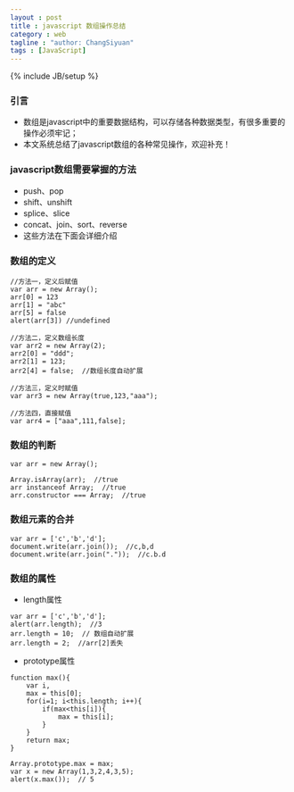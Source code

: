 ```yaml
---
layout : post
title : javascript 数组操作总结
category : web
tagline : "author: ChangSiyuan"
tags : [JavaScript]
---
```

{% include JB/setup %}

### 引言
- 数组是javascript中的重要数据结构，可以存储各种数据类型，有很多重要的操作必须牢记；
- 本文系统总结了javascript数组的各种常见操作，欢迎补充！

### javascript数组需要掌握的方法
- push、pop 
- shift、unshift 
- splice、slice 
- concat、join、sort、reverse
- 这些方法在下面会详细介绍

### 数组的定义

```
//方法一，定义后赋值
var arr = new Array();
arr[0] = 123
arr[1] = "abc"
arr[5] = false
alert(arr[3]) //undefined

//方法二，定义数组长度
var arr2 = new Array(2);
arr2[0] = "ddd";
arr2[1] = 123;
arr2[4] = false;  //数组长度自动扩展

//方法三，定义时赋值
var arr3 = new Array(true,123,"aaa");

//方法四，直接赋值
var arr4 = ["aaa",111,false];
```

### 数组的判断
```
var arr = new Array();

Array.isArray(arr);  //true
arr instanceof Array;  //true
arr.constructor === Array;  //true
```

### 数组元素的合并

```
var arr = ['c','b','d'];
document.write(arr.join());  //c,b,d
document.write(arr.join("."));  //c.b.d
```

### 数组的属性
- length属性

```
var arr = ['c','b','d'];
alert(arr.length);  //3
arr.length = 10;  // 数组自动扩展
arr.length = 2;  //arr[2]丢失
```

- prototype属性

```
function max(){
	var i,
	max = this[0];
	for(i=1; i<this.length; i++){
		if(max<this[i]){
			max = this[i];
		}
	}
	return max;
}

Array.prototype.max = max;
var x = new Array(1,3,2,4,3,5);
alert(x.max());  // 5
```



